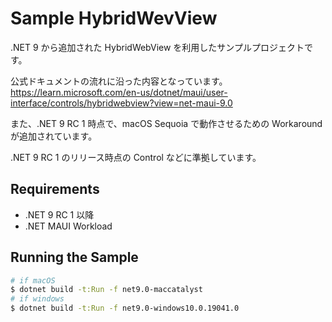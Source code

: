 # Sample HybridWevView

.NET 9 から追加された HybridWebView を利用したサンプルプロジェクトです。

公式ドキュメントの流れに沿った内容となっています。
https://learn.microsoft.com/en-us/dotnet/maui/user-interface/controls/hybridwebview?view=net-maui-9.0

また、.NET 9 RC 1 時点で、macOS Sequoia で動作させるための Workaround が追加されています。

.NET 9 RC 1 のリリース時点の Control などに準拠しています。

## Requirements

- .NET 9 RC 1 以降
- .NET MAUI Workload

## Running the Sample

```bash
# if macOS
$ dotnet build -t:Run -f net9.0-maccatalyst
# if windows
$ dotnet build -t:Run -f net9.0-windows10.0.19041.0
```
